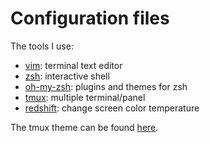 # Configuration files

The tools I use:

* [vim](https://github.com/vim/vim): terminal text editor
* [zsh](https://www.zsh.org/): interactive shell
* [oh-my-zsh](https://github.com/robbyrussell/oh-my-zsh): plugins and themes for zsh
* [tmux](https://github.com/tmux/tmux): multiple terminal/panel
* [redshift](https://github.com/jonls/redshift): change screen color temperature

The tmux theme can be found [here](https://github.com/jimeh/tmux-themepack).
